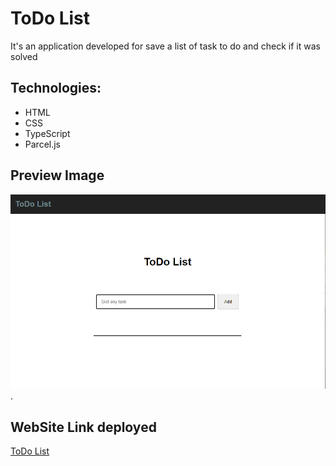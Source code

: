 # ToDo List

It's an application developed for save a list of task to do and check if it was solved

## Technologies:

* HTML
* CSS
* TypeScript
* Parcel.js

## Preview Image

![alt text for screen readers](/src/assets/preview.png "Preview Image").

## WebSite Link deployed

[ToDo List](https://link-url-here.org)

